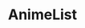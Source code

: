 ---
title: AnimeList
year: 2022
url: https://anime-list-brentlok.vercel.app/
github: https://github.com/Brentlok/AnimeList
image: anime-list
technologies: nextjs,ts,trpc,tailwind
created-at: 2022-10
description: animelist
---